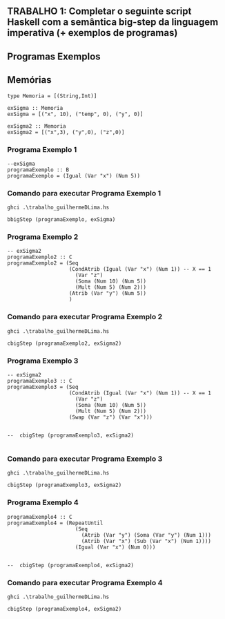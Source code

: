 ## TRABALHO 1: Completar o seguinte script Haskell com a semântica big-step da linguagem imperativa (+  exemplos de programas) 

## Programas Exemplos

## Memórias
```
type Memoria = [(String,Int)]

exSigma :: Memoria
exSigma = [("x", 10), ("temp", 0), ("y", 0)]

exSigma2 :: Memoria
exSigma2 = [("x",3), ("y",0), ("z",0)]
```

### Programa Exemplo 1
```
--exSigma 
programaExemplo :: B
programaExemplo = (Igual (Var "x") (Num 5))
```
### Comando para executar Programa Exemplo 1
```
ghci .\trabalho_guilhermeDLima.hs

bbigStep (programaExemplo, exSigma)
```
### Programa Exemplo 2
```
-- exSigma2
programaExemplo2 :: C
programaExemplo2 = (Seq 
                    (CondAtrib (Igual (Var "x") (Num 1)) -- X == 1
                      (Var "z")
                      (Soma (Num 10) (Num 5))
                      (Mult (Num 5) (Num 2)))
                    (Atrib (Var "y") (Num 5))
                    )
```

### Comando para executar Programa Exemplo 2
```
ghci .\trabalho_guilhermeDLima.hs

cbigStep (programaExemplo2, exSigma2)
```
### Programa Exemplo 3

```
-- exSigma2
programaExemplo3 :: C
programaExemplo3 = (Seq 
                    (CondAtrib (Igual (Var "x") (Num 1)) -- X == 1
                      (Var "z")
                      (Soma (Num 10) (Num 5))
                      (Mult (Num 5) (Num 2)))
                    (Swap (Var "z") (Var "x")))


--  cbigStep (programaExemplo3, exSigma2)   


```
### Comando para executar Programa Exemplo 3
```
ghci .\trabalho_guilhermeDLima.hs

cbigStep (programaExemplo3, exSigma2)
```

### Programa Exemplo 4
```
programaExemplo4 :: C
programaExemplo4 = (RepeatUntil 
                      (Seq 
                        (Atrib (Var "y") (Soma (Var "y") (Num 1))) 
                        (Atrib (Var "x") (Sub (Var "x") (Num 1)))) 
                      (Igual (Var "x") (Num 0)))


--  cbigStep (programaExemplo4, exSigma2) 
```
### Comando para executar Programa Exemplo 4
```
ghci .\trabalho_guilhermeDLima.hs

cbigStep (programaExemplo4, exSigma2)
```
